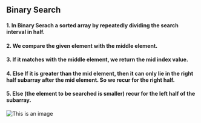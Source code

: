 ## Binary Search
#### 1. In Binary Serach a sorted array by repeatedly dividing the search interval in half.
#### 2. We compare the given element with the middle element.
#### 3. If it matches with the middle element, we return the mid index value.
#### 4. Else If it is greater than the mid element, then it can only lie in the right half subarray after the mid element. So we recur for the right half.
#### 5. Else (the element to be searched is smaller) recur for the left half of the subarray.
![This is an image](https://res.cloudinary.com/practicaldev/image/fetch/s--Uj818KRw--/c_imagga_scale,f_auto,fl_progressive,h_420,q_auto,w_1000/https://dev-to-uploads.s3.amazonaws.com/i/5hsod7t93v85b23rk671.png)
